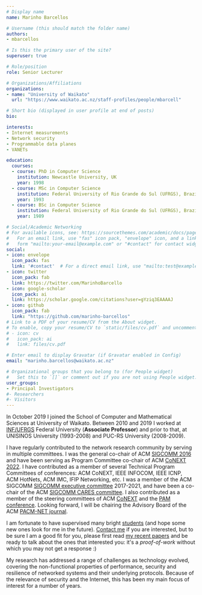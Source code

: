 ```yaml
---
# Display name
name: Marinho Barcellos

# Username (this should match the folder name)
authors: 
- mbarcellos

# Is this the primary user of the site?
superuser: true

# Role/position
role: Senior Lecturer

# Organizations/Affiliations
organizations:
- name: "University of Waikato"
  url: "https://www.waikato.ac.nz/staff-profiles/people/mbarcell"

# Short bio (displayed in user profile at end of posts)
bio: 

interests:
- Internet measurements
- Network security
- Programmable data planes
- VANETs

education:
  courses:
  - course: PhD in Computer Science
    institution: Newcastle University, UK
    year: 1998
  - course: MSc in Computer Science
    institution: Federal University of Rio Grande do Sul (UFRGS), Brazil
    year: 1993
  - course: BSc in Computer Science
    institution: Federal University of Rio Grande do Sul (UFRGS), Brazil
    year: 1989

# Social/Academic Networking
# For available icons, see: https://sourcethemes.com/academic/docs/page-builder/#icons
#   For an email link, use "fas" icon pack, "envelope" icon, and a link in the
#   form "mailto:your-email@example.com" or "#contact" for contact widget.
social:
- icon: envelope
  icon_pack: fas
  link: '#contact'  # For a direct email link, use "mailto:test@example.org".
- icon: twitter
  icon_pack: fab
  link: https://twitter.com/MarinhoBarcello
- icon: google-scholar
  icon_pack: ai
  link: https://scholar.google.com/citations?user=gYziq3EAAAAJ
- icon: github
  icon_pack: fab
  link: "https://github.com/marinho-barcellos"
# Link to a PDF of your resume/CV from the About widget.
# To enable, copy your resume/CV to `static/files/cv.pdf` and uncomment the lines below.
# - icon: cv
#   icon_pack: ai
#   link: files/cv.pdf

# Enter email to display Gravatar (if Gravatar enabled in Config)
email: "marinho.barcellos@waikato.ac.nz"

# Organizational groups that you belong to (for People widget)
#   Set this to `[]` or comment out if you are not using People widget.
user_groups: 
- Principal Investigators
#- Researchers
#- Visitors
---
```

In October 2019 I joined the School of Computer and Mathematical Sciences at University of Waikato. Between 2010 and 2019 I worked at [INF/UFRGS](http://www.inf.ufrgs.br/site/en/) Federal University (**Associate Professor**) and prior to that, at UNISINOS University (1993-2008) and PUC-RS University (2008-2009). 
<!-- I was a holder of a distinguished researcher CNPq grant Level 1D. -->

I have regularly contributed to the network research community by serving in multiple committees. I was the general co-chair of ACM [SIGCOMM 2016](https://conferences.sigcomm.org/sigcomm/2016/) and have been serving as Program Committee co-chair of ACM [CoNEXT 2022](https://conferences2.sigcomm.org/co-next/2022/). I have contributed as a member of several Technical Program Committees of conferences: ACM CoNEXT, IEEE INFOCOM, IEEE ICNP, ACM HotNets, ACM IMC, IFIP Networking, etc. I was a member of the ACM SIGCOMM [SIGCOMM executive committee](https://www.sigcomm.org/about/people) 2017-2021, and have been a co-chair of the ACM [SIGCOMM CARES committee](http://www.sigcomm.org/content/committee-aid-reporting-discrimination-and-harassment-policy-violations). I also contributed as a member of the steering committees of ACM [CoNEXT](https://www.sigcomm.org/events/conext-conference) and the [PAM conference](https://pam2020.cs.uoregon.edu/). Looking forward, I will be chairing the Advisory Board of the ACM [PACM-NET journal](https://dl.acm.org/journal/pacmnet).

I am fortunate to have supervised many bright [students](#people) (and hope some new ones look for me in the future). [Contact me](mailto:marinho.barcellos@waikato.ac.nz) if you are interested, but to be sure I am a good fit for you, please first read [my recent papers](#publications) and be ready to talk about the ones that interested you: it's a *proof-of-work* without which you may not get a response :)
 <!-- If you do not discuss my work, I will not respond to your email. -->

My research has addressed a range of challenges as technology evolved, covering the non-functional properties of performance, security and resilience of networked systems and their underlying protocols. Because of the relevance of security and the Internet, this has been my main focus of interest for a number of years. 